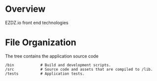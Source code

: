 Overview
========
EZDZ.io front end technologies


File Organization
=================
The tree contains the application source code

    /bin            # Build and development scripts.
    /src            # Source code and assets that are compiled to /lib.
    /tests          # Application tests.

